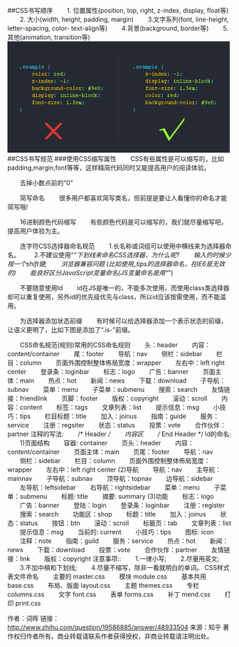 ##CSS书写顺序
　　1. 位置属性(position, top, right, z-index, display, float等)
　　2. 大小(width, height, padding, margin)
　　3.文字系列(font, line-height, letter-spacing, color- text-align等)
　　4.背景(background, border等)
　　5.其他(animation, transition等)
![1](1.jpg)
##CSS书写规范
###使用CSS缩写属性
　　CSS有些属性是可以缩写的，比如padding,margin,font等等，这样精简代码同时又能提高用户的阅读体验。

　　去掉小数点前的“0”

　　简写命名
　　很多用户都喜欢简写类名，但前提是要让人看懂你的命名才能简写哦!

　　16进制颜色代码缩写
　　有些颜色代码是可以缩写的，我们就尽量缩写吧，提高用户体验为主。

　　连字符CSS选择器命名规范
　　1.长名称或词组可以使用中横线来为选择器命名。
　　2.不建议使用“_”下划线来命名CSS选择器，为什么呢?
　　输入的时候少按一个shift键;
　　浏览器兼容问题 (比如使用_tips的选择器命名，在IE6是无效的)
　　能良好区分JavaScript变量命名(JS变量命名是用“_”)


　　不要随意使用Id
　　id在JS是唯一的，不能多次使用，而使用class类选择器却可以重复使用，另外id的优先级优先与class，所以id应该按需使用，而不能滥用。　

　　为选择器添加状态前缀
　　有时候可以给选择器添加一个表示状态的前缀，让语义更明了，比如下图是添加了“.is-”前缀。

　　CSS命名规范(规则)常用的CSS命名规则
　　头：header
　　内容：content/container
　　尾：footer
　　导航：nav
　　侧栏：sidebar
　　栏目：column
　　页面外围控制整体佈局宽度：wrapper
　　左右中：left right center
　　登录条：loginbar
　　标志：logo
　　广告：banner
　　页面主体：main
　　热点：hot
　　新闻：news
　　下载：download
　　子导航：subnav
　　菜单：menu
　　子菜单：submenu
　　搜索：search
　　友情链接：friendlink
　　页脚：footer
　　版权：copyright
　　滚动：scroll
　　内容：content
　　标签：tags
　　文章列表：list
　　提示信息：msg
　　小技巧：tips
　　栏目标题：title
　　加入：joinus
　　指南：guide
　　服务：service
　　注册：regsiter
　　状态：status
　　投票：vote
　　合作伙伴：partner
注释的写法:
　　/* Header */
　　内容区
　　/* End Header */
Id的命名:
　　1)页面结构
　　容器: container
　　页头：header
　　内容：content/container
　　页面主体：main
　　页尾：footer
　　导航：nav
　　侧栏：sidebar
　　栏目：column
　　页面外围控制整体佈局宽度：wrapper
　　左右中：left right center
(2)导航
　　导航：nav
　　主导航：mainnav
　　子导航：subnav
　　顶导航：topnav
　　边导航：sidebar
　　左导航：leftsidebar
　　右导航：rightsidebar
　　菜单：menu
　　子菜单：submenu
　　标题: title
　　摘要: summary
(3)功能
　　标志：logo
　　广告：banner
　　登陆：login
　　登录条：loginbar
　　注册：register
　　搜索：search
　　功能区：shop
　　标题：title
　　加入：joinus
　　状态：status
　　按钮：btn
　　滚动：scroll
　　标籤页：tab
　　文章列表：list
　　提示信息：msg
　　当前的: current
　　小技巧：tips
　　图标: icon
　　注释：note
　　指南：guild
　　服务：service
　　热点：hot
　　新闻：news
　　下载：download
　　投票：vote
　　合作伙伴：partner
　　友情链接：link
　　版权：copyright
注意事项::
　　1.一律小写;
　　2.尽量用英文;
　　3.不加中槓和下划线;
　　4.尽量不缩写，除非一看就明白的单词。
CSS样式表文件命名
　　主要的 master.css
　　模块 module.css
　　基本共用 base.css
　　布局、版面 layout.css
　　主题 themes.css
　　专栏 columns.css
　　文字 font.css
　　表单 forms.css
　　补丁 mend.css
　　打印 print.css

作者：词晖
链接：http://www.zhihu.com/question/19586885/answer/48933504
来源：知乎
著作权归作者所有。商业转载请联系作者获得授权，非商业转载请注明出处。